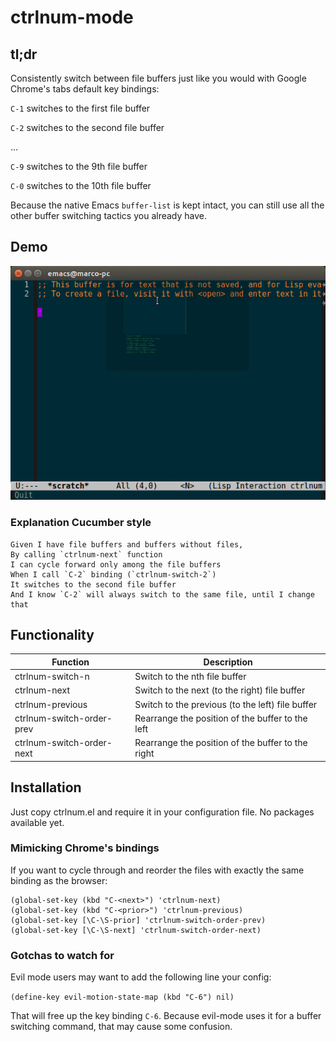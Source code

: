 # ctrlnum-mode

## tl;dr

Consistently switch between file buffers just like you would with
Google Chrome's tabs default key bindings:

`C-1` switches to the first file buffer

`C-2` switches to the second file buffer

...

`C-9` switches to the 9th file buffer

`C-0` switches to the 10th file buffer

Because the native Emacs `buffer-list` is kept intact, you can still use all
the other buffer switching tactics you already have.

## Demo

![ctrlnum demo](https://github.com/marcofognog/ctrlnum/blob/master/demo.gif)

### Explanation Cucumber style

```
Given I have file buffers and buffers without files,
By calling `ctrlnum-next` function
I can cycle forward only among the file buffers
When I call `C-2` binding (`ctrlnum-switch-2`)
It switches to the second file buffer
And I know `C-2` will always switch to the same file, until I change that
```

## Functionality

 Function                  | Description                                       |
---------------------------|---------------------------------------------------|
 ctrlnum-switch-n          | Switch to the nth file buffer                     |
 ctrlnum-next              | Switch to the next (to the right) file buffer     |
 ctrlnum-previous          | Switch to the previous (to the left) file buffer  |
 ctrlnum-switch-order-prev | Rearrange the position of the buffer to the left  |
 ctrlnum-switch-order-next | Rearrange the position of the buffer to the right |

## Installation

Just copy ctrlnum.el and require it in your configuration file. No packages available yet.

### Mimicking Chrome's bindings

If you want to cycle through and reorder the files with exactly the same binding as the browser:

```
(global-set-key (kbd "C-<next>") 'ctrlnum-next)
(global-set-key (kbd "C-<prior>") 'ctrlnum-previous)
(global-set-key [\C-\S-prior] 'ctrlnum-switch-order-prev)
(global-set-key [\C-\S-next] 'ctrlnum-switch-order-next)
```

### Gotchas to watch for

Evil mode users may want to add the following line your config:

`(define-key evil-motion-state-map (kbd "C-6") nil)`

That will free up the key binding `C-6`. Because evil-mode uses it for a buffer switching command, that may cause some confusion.
